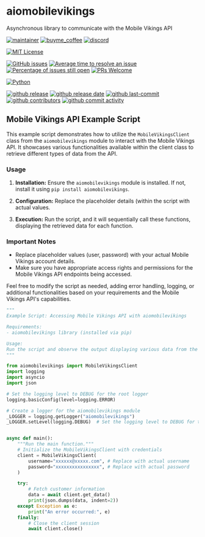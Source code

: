 # aiomobilevikings

Asynchronous library to communicate with the Mobile Vikings API

[![maintainer](https://img.shields.io/badge/maintainer-Geert%20Meersman-green?style=for-the-badge&logo=github)](https://github.com/geertmeersman)
[![buyme_coffee](https://img.shields.io/badge/Buy%20me%20an%20Omer-donate-yellow?style=for-the-badge&logo=buymeacoffee)](https://www.buymeacoffee.com/geertmeersman)
[![discord](https://img.shields.io/discord/1094198226493636638?style=for-the-badge&logo=discord)](https://discord.gg/QhvcnzjYzA)

[![MIT License](https://img.shields.io/github/license/geertmeersman/aiomobilevikings?style=flat-square)](https://github.com/geertmeersman/aiomobilevikings/blob/master/LICENSE)

[![GitHub issues](https://img.shields.io/github/issues/geertmeersman/aiomobilevikings)](https://github.com/geertmeersman/aiomobilevikings/issues)
[![Average time to resolve an issue](http://isitmaintained.com/badge/resolution/geertmeersman/aiomobilevikings.svg)](http://isitmaintained.com/project/geertmeersman/aiomobilevikings)
[![Percentage of issues still open](http://isitmaintained.com/badge/open/geertmeersman/aiomobilevikings.svg)](http://isitmaintained.com/project/geertmeersman/aiomobilevikings)
[![PRs Welcome](https://img.shields.io/badge/PRs-Welcome-brightgreen.svg)](https://github.com/geertmeersman/aiomobilevikings/pulls)

[![Python](https://img.shields.io/badge/Python-FFD43B?logo=python)](https://github.com/geertmeersman/aiomobilevikings/search?l=python)

[![github release](https://img.shields.io/github/v/release/geertmeersman/aiomobilevikings?logo=github)](https://github.com/geertmeersman/aiomobilevikings/releases)
[![github release date](https://img.shields.io/github/release-date/geertmeersman/aiomobilevikings)](https://github.com/geertmeersman/aiomobilevikings/releases)
[![github last-commit](https://img.shields.io/github/last-commit/geertmeersman/aiomobilevikings)](https://github.com/geertmeersman/aiomobilevikings/commits)
[![github contributors](https://img.shields.io/github/contributors/geertmeersman/aiomobilevikings)](https://github.com/geertmeersman/aiomobilevikings/graphs/contributors)
[![github commit activity](https://img.shields.io/github/commit-activity/y/geertmeersman/aiomobilevikings?logo=github)](https://github.com/geertmeersman/aiomobilevikings/commits/main)

## Mobile Vikings API Example Script

This example script demonstrates how to utilize the `MobileVikingsClient` class from the `aiomobilevikings` module to interact with the Mobile Vikings API. It showcases various functionalities available within the client class to retrieve different types of data from the API.

### Usage

1. **Installation:** Ensure the `aiomobilevikings` module is installed. If not, install it using `pip install aiomobilevikings`.

2. **Configuration:** Replace the placeholder details (within the script with actual values.

3. **Execution:** Run the script, and it will sequentially call these functions, displaying the retrieved data for each function.

### Important Notes

- Replace placeholder values (user, password) with your actual Mobile Vikings account details.
- Make sure you have appropriate access rights and permissions for the Mobile Vikings API endpoints being accessed.

Feel free to modify the script as needed, adding error handling, logging, or additional functionalities based on your requirements and the Mobile Vikings API's capabilities.

```python
"""
Example Script: Accessing Mobile Vikings API with aiomobilevikings

Requirements:
- aiomobilevikings library (installed via pip)

Usage:
Run the script and observe the output displaying various data from the Mobile Vikings API.
"""

from aiomobilevikings import MobileVikingsClient
import logging
import asyncio
import json

# Set the logging level to DEBUG for the root logger
logging.basicConfig(level=logging.ERROR)

# Create a logger for the aiomobilevikings module
_LOGGER = logging.getLogger("aiomobilevikings")
_LOGGER.setLevel(logging.DEBUG)  # Set the logging level to DEBUG for this logger


async def main():
    """Run the main function."""
    # Initialize the MobileVikingsClient with credentials
    client = MobileVikingsClient(
        username="xxxxxx@xxxxx.com", # Replace with actual username
        password="xxxxxxxxxxxxxxxx", # Replace with actual password
    )

    try:
        # Fetch customer information
        data = await client.get_data()
        print(json.dumps(data, indent=2))
    except Exception as e:
        print("An error occurred:", e)
    finally:
        # Close the client session
        await client.close()
```
